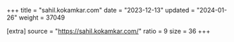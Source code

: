 +++
title = "sahil.kokamkar.com"
date = "2023-12-13"
updated = "2024-01-26"
weight = 37049

[extra]
source = "https://sahil.kokamkar.com/"
ratio = 9
size = 36
+++

